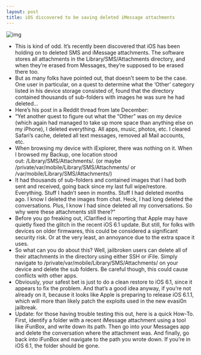 ```yaml
---
layout: post
title: iOS discovered to be saving deleted iMessage attachments
---
```

![img](http://media.idownloadblog.com/wp-content/uploads/2013/02/attachments-in-messages.png)
* This is kind of odd. It’s recently been discovered that iOS has been holding on to deleted SMS and iMessage attachments. The software stores all attachments in the Library/SMS/Attachments directory, and when they’re erased from Messages, they’re supposed to be erased there too.
* But as many folks have pointed out, that doesn’t seem to be the case. One user in particular, on a quest to determine what the ‘Other’ category listed in his device storage consisted of, found that the directory contained thousands of sub-folders with images he was sure he had deleted…
* Here’s his post in a Reddit thread from late December:
* “Yet another quest to figure out what the “Other” was on my device (which again had managed to take up more space than anything else on my iPhone), I deleted everything. All apps, music, photos, etc. I cleared Safari’s cache, deleted all text messages, removed all Mail accounts, etc.
* When browsing my device with iExplorer, there was nothing on it. When I browsed my Backup, one location stood out: /Library/SMS/Attachments/. (or maybe /private/var/mobile/Library/SMS/Attachments/ or /var/mobile/Library/SMS/Attachments/)
* It had thousands of sub-folders and contained images that I had both sent and received, going back since my last full wipe/restore. Everything. Stuff I hadn’t seen in months. Stuff I had deleted months ago. I know I deleted the images from chat. Heck, I had long deleted the conversations. Plus, I know I had since deleted all my conversations. So why were these attachments still there?”
* Before you go freaking out, iClarified is reporting that Apple may have quietly fixed the glitch in the recent iOS 6.1 update. But still, for folks with devices on older firmwares, this could be considered a significant security risk. Or at the very least, an annoyance due to the extra space it uses.
* So what can you do about this? Well, jailbroken users can delete all of their attachments in the directory using either SSH or iFile. Simply navigate to /private/var/mobile/Library/SMS/Attachments/ on your device and delete the sub folders. Be careful though, this could cause conflicts with other apps.
* Obviously, your safest bet is just to do a clean restore to iOS 6.1, since it appears to fix the problem. And that’s a good idea anyway, if you’re not already on it, because it looks like Apple is preparing to release iOS 6.1.1, which will more than likely patch the exploits used in the new evasi0n jailbreak.
* Update: for those having trouble testing this out, here is a quick How-To. First, identify a folder with a recent iMessage attachment using a tool like iFunBox, and write down its path. Then go into your Messages app and delete the conversation where the attachment was. And finally, go back into iFunBox and navigate to the path you wrote down. If you’re in iOS 6.1, the folder should be gone.

